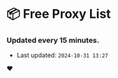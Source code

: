 # :package: Free Proxy List
### Updated every 15 minutes.

- Last updated: `2024-10-31 13:27`

:heart:
